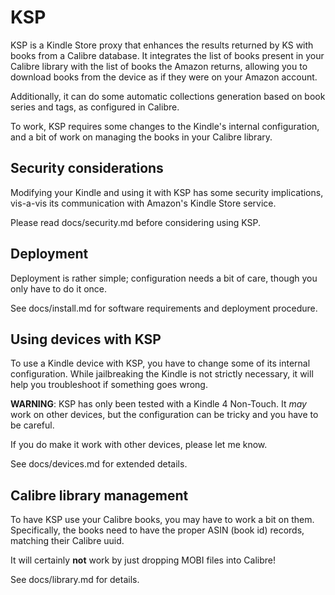 
KSP
===

KSP is a Kindle Store proxy that enhances the results returned by KS with
books from a Calibre database. It integrates the list of books present in your
Calibre library with the list of books the Amazon returns, allowing you to
download books from the device as if they were on your Amazon account.

Additionally, it can do some automatic collections generation based on book
series and tags, as configured in Calibre.

To work, KSP requires some changes to the Kindle's internal configuration, and
a bit of work on managing the books in your Calibre library.


Security considerations
-----------------------

Modifying your Kindle and using it with KSP has some security implications,
vis-a-vis its communication with Amazon's Kindle Store service.

Please read docs/security.md before considering using KSP.


Deployment
----------

Deployment is rather simple; configuration needs a bit of care, though you
only have to do it once.

See docs/install.md for software requirements and deployment procedure.


Using devices with KSP
----------------------

To use a Kindle device with KSP, you have to change some of its internal
configuration.  While jailbreaking the Kindle is not strictly necessary,
it will help you troubleshoot if something goes wrong.

**WARNING**: KSP has only been tested with a Kindle 4 Non-Touch. It *may*
work on other devices, but the configuration can be tricky and you have to be
careful.

If you do make it work with other devices, please let me know.

See docs/devices.md for extended details.


Calibre library management
--------------------------

To have KSP use your Calibre books, you may have to work a bit on them.
Specifically, the books need to have the proper ASIN (book id) records,
matching their Calibre uuid.

It will certainly **not** work by just dropping MOBI files into Calibre!

See docs/library.md for details.
